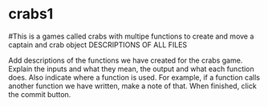 # crabs1
#This is a games called crabs with multipe functions to create and move a captain and crab object
DESCRIPTIONS OF ALL FILES 


Add descriptions of the functions we have created for the crabs game. Explain the inputs and
what they mean, the output and what each function does. Also indicate where a function is
used. For example, if a function calls another function we have written, make a note of that.
When finished, click the commit button.
